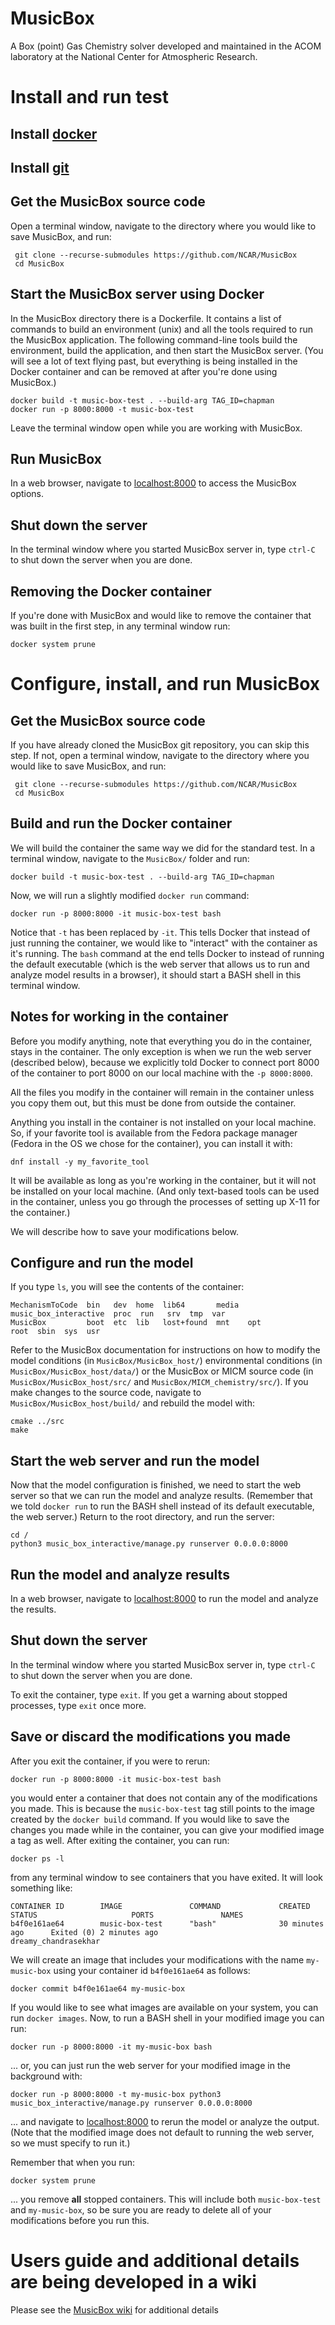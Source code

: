 # MusicBox
A Box (point) Gas Chemistry solver developed and maintained in the ACOM laboratory at the National Center for Atmospheric Research.

# Install and run test
## Install [docker](https://www.docker.com/get-started)

## Install [git](https://git-scm.com)

## Get the MusicBox source code
Open a terminal window, navigate to the directory where you would like to save MusicBox, and run:

```
 git clone --recurse-submodules https://github.com/NCAR/MusicBox
 cd MusicBox
```

## Start the MusicBox server using Docker
In the MusicBox directory there is a Dockerfile. It contains a list of commands to build an environment (unix) and all the tools required to run the MusicBox application.  The following command-line tools build the environment, build the application, and then start the MusicBox server. (You will see a lot of text flying past, but everything is being installed in the Docker container and can be removed at after you're done using MusicBox.)

```
docker build -t music-box-test . --build-arg TAG_ID=chapman
docker run -p 8000:8000 -t music-box-test
```

Leave the terminal window open while you are working with MusicBox.

## Run MusicBox

In a web browser, navigate to [localhost:8000](http://localhost:8000) to access the MusicBox options.

## Shut down the server

In the terminal window where you started MusicBox server in, type `ctrl-C` to shut down the server when you are done.

## Removing the Docker container

If you're done with MusicBox and would like to remove the container that was built in the first step, in any terminal window run:

```
docker system prune
```

# Configure, install, and run MusicBox

## Get the MusicBox source code

If you have already cloned the MusicBox git repository, you can skip this step. If not, open a terminal window, navigate to the directory where you would like to save MusicBox, and run:

```
 git clone --recurse-submodules https://github.com/NCAR/MusicBox
 cd MusicBox
```

## Build and run the Docker container

We will build the container the same way we did for the standard test. In a terminal window, navigate to the `MusicBox/` folder and run:

```
docker build -t music-box-test . --build-arg TAG_ID=chapman
```

Now, we will run a slightly modified `docker run` command:

```
docker run -p 8000:8000 -it music-box-test bash
```

Notice that `-t` has been replaced by `-it`. This tells Docker that instead of just running the container, we would like to "interact" with the container as it's running. The `bash` command at the end tells Docker to instead of running the default executable (which is the web server that allows us to run and analyze model results in a browser), it should start a BASH shell in this terminal window.

## Notes for working in the container

Before you modify anything, note that everything you do in the container, stays in the container. The only exception is when we run the web server (described below), because we explicitly told Docker to connect port 8000 of the container to port 8000 on our local machine with the `-p 8000:8000`.

All the files you modify in the container will remain in the container unless you copy them out, but this must be done from outside the container.

Anything you install in the container is not installed on your local machine. So, if your favorite tool is available from the Fedora package manager (Fedora in the OS we chose for the container), you can install it with:

```
dnf install -y my_favorite_tool
```

It will be available as long as you're working in the container, but it will not be installed on your local machine. (And only text-based tools can be used in the container, unless you go through the processes of setting up X-11 for the container.)

We will describe how to save your modifications below.

## Configure and run the model

If you type `ls`, you will see the contents of the container:

```
MechanismToCode  bin   dev  home  lib64       media  music_box_interactive  proc  run   srv  tmp  var
MusicBox         boot  etc  lib   lost+found  mnt    opt                    root  sbin  sys  usr
```

Refer to the MusicBox documentation for instructions on how to modify the model conditions (in `MusicBox/MusicBox_host/`) environmental conditions (in `MusicBox/MusicBox_host/data/`) or the MusicBox or MICM source code (in `MusicBox/MusicBox_host/src/` and `MusicBox/MICM_chemistry/src/`). If you make changes to the source code, navigate to `MusicBox/MusicBox_host/build/` and rebuild the model with:

```
cmake ../src
make
```

## Start the web server and run the model

Now that the model configuration is finished, we need to start the web server so that we can run the model and analyze results. (Remember that we told `docker run` to run the BASH shell instead of its default executable, the web server.) Return to the root directory, and run the server:

```
cd /
python3 music_box_interactive/manage.py runserver 0.0.0.0:8000
```

## Run the model and analyze results

In a web browser, navigate to [localhost:8000](http://localhost:8000) to run the model and analyze the results.

## Shut down the server

In the terminal window where you started MusicBox server in, type `ctrl-C` to shut down the server when you are done.

To exit the container, type `exit`. If you get a warning about stopped processes, type `exit` once more.

## Save or discard the modifications you made

After you exit the container, if you were to rerun:

```
docker run -p 8000:8000 -it music-box-test bash
```

you would enter a container that does not contain any of the modifications you made. This is because the `music-box-test` tag still points to the image created by the `docker build` command. If you would like to save the changes you made while in the container, you can give your modified image a tag as well. After exiting the container, you can run:

```
docker ps -l
```

from any terminal window to see containers that you have exited. It will look something like:

```
CONTAINER ID        IMAGE               COMMAND             CREATED             STATUS                     PORTS               NAMES
b4f0e161ae64        music-box-test      "bash"              30 minutes ago      Exited (0) 2 minutes ago                       dreamy_chandrasekhar
```

We will create an image that includes your modifications with the name `my-music-box` using your container id `b4f0e161ae64` as follows:

```
docker commit b4f0e161ae64 my-music-box
```

If you would like to see what images are available on your system, you can run `docker images`. Now, to run a BASH shell in your modified image you can run:

```
docker run -p 8000:8000 -it my-music-box bash
```

... or, you can just run the web server for your modified image in the background with:

```
docker run -p 8000:8000 -t my-music-box python3 music_box_interactive/manage.py runserver 0.0.0.0:8000
```
... and navigate to [localhost:8000](http://localhost:8000) to rerun the model or analyze the output. (Note that the modified image does not default to running the web server, so we must specify to run it.)

Remember that when you run:

```
docker system prune
```

... you remove **all** stopped containers. This will include both `music-box-test` and `my-music-box`, so be sure you are ready to delete all of your modifications before you run this.


# Users guide and additional details are being developed in a wiki
Please see the [MusicBox wiki](https://wiki.ucar.edu/display/MusicBox/Quick+Start) for additional details

